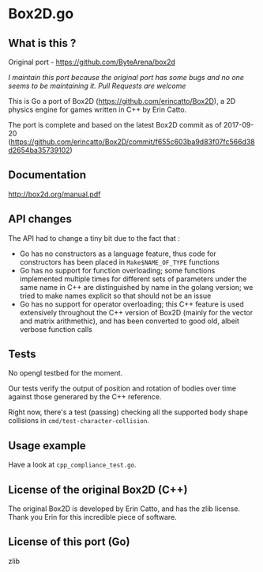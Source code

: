 # Box2D.go

## What is this ?
Original port - https://github.com/ByteArena/box2d

*I maintain this port because the original port has some bugs and no one seems to be maintaining it.*
*Pull Requests are welcome*

This is Go a port of Box2D (https://github.com/erincatto/Box2D), a 2D physics engine for games written in C++ by Erin Catto.

The port is complete and based on the latest Box2D commit as of 2017-09-20 (https://github.com/erincatto/Box2D/commit/f655c603ba9d83f07fc566d38d2654ba35739102)

## Documentation

http://box2d.org/manual.pdf

## API changes

The API had to change a tiny bit due to the fact that :

* Go has no constructors as a language feature, thus code for constructors has been placed in `Make$NAME_OF_TYPE` functions
* Go has no support for function overloading; some functions implemented multiple times for different sets of parameters under the same name in C++ are distinguished by name in the golang version; we tried to make names explicit so that should not be an issue
* Go has no support for operator overloading; this C++ feature is used extensively throughout the C++ version of Box2D (mainly for the vector and matrix arithmethic), and has been converted to good old, albeit verbose function calls

## Tests

No opengl testbed for the moment.

Our tests verify the output of position and rotation of bodies over time against those generared by the C++ reference.

Right now, there's a test (passing) checking all the supported body shape collisions in `cmd/test-character-collision`.

## Usage example

Have a look at `cpp_compliance_test.go`.

## License of the original Box2D (C++)

The original Box2D is developed by Erin Catto, and has the zlib license. Thank you Erin for this incredible piece of software.

## License of this port (Go)

zlib
